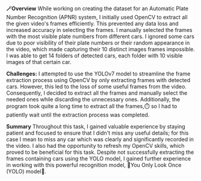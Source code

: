 **🪄Overview**
While working on creating the dataset for an Automatic Plate Number Recognition (APNR) system, I initially used OpenCV to extract all the given video's frames efficiently. 
This prevented any data loss and increased accuracy in selecting the frames. I manually selected the frames with the most visible plate numbers from different cars. 
I ignored some cars due to poor visibility of their plate numbers or their random appearance in the video, which made capturing their 10 distinct images frames impossible. 
I was able to get 14 folders of detected cars, each folder with 10 visible images of that certain car.

**Challenges:**
I attempted to use the YOLOv7 model to streamline the frame extraction process using OpenCV by only extracting frames with detected cars. 
However, this led to the loss of some useful frames from the video. Consequently, I decided to extract all the frames and manually select the needed ones while discarding the unnecessary ones.
Additionally, the program took quite a long time to extract all the frames,⏱️ so I had to patiently wait until the extraction process was completed.

**Summary**
Throughout this task, I gained valuable experience by staying patient and focused to ensure that I didn't miss any useful details; 
for this case I mean to miss any car which was clearly and significantly recorded in the video. I also had the opportunity to refresh my OpenCV skills, 
which proved to be beneficial for this task. Despite not successfully extracting the frames containing cars using the YOLO model, I gained further experience in working with this powerful recognition model, 🚀You Only Look Once (YOLO) model🚀.
